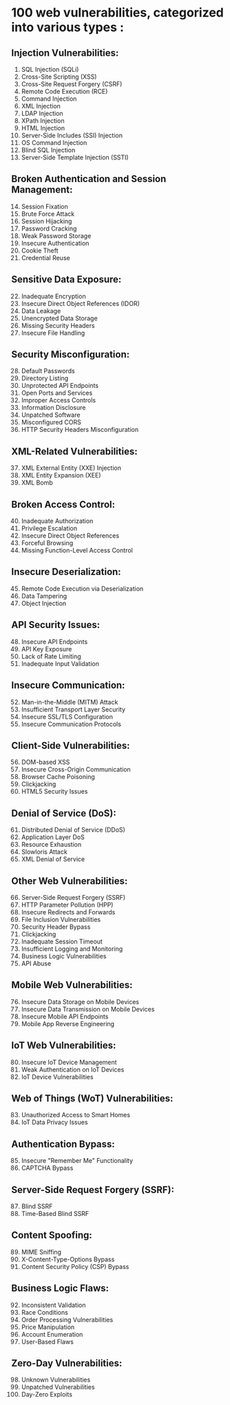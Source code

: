 # 100 web vulnerabilities, categorized into various types :

## Injection Vulnerabilities:
1. SQL Injection (SQLi)
2. Cross-Site Scripting (XSS)
3. Cross-Site Request Forgery (CSRF)
4. Remote Code Execution (RCE)
5. Command Injection
6. XML Injection
7. LDAP Injection
8. XPath Injection
9. HTML Injection
10. Server-Side Includes (SSI) Injection
11. OS Command Injection
12. Blind SQL Injection
13. Server-Side Template Injection (SSTI)

## Broken Authentication and Session Management:
14. Session Fixation
15. Brute Force Attack
16. Session Hijacking
17. Password Cracking
18. Weak Password Storage
19. Insecure Authentication
20. Cookie Theft
21. Credential Reuse

## Sensitive Data Exposure:
22. Inadequate Encryption
23. Insecure Direct Object References (IDOR)
24. Data Leakage
25. Unencrypted Data Storage
26. Missing Security Headers
27. Insecure File Handling

## Security Misconfiguration:
28. Default Passwords
29. Directory Listing
30. Unprotected API Endpoints
31. Open Ports and Services
32. Improper Access Controls
33. Information Disclosure
34. Unpatched Software
35. Misconfigured CORS
36. HTTP Security Headers Misconfiguration

## XML-Related Vulnerabilities:
37. XML External Entity (XXE) Injection
38. XML Entity Expansion (XEE)
39. XML Bomb

## Broken Access Control:
40. Inadequate Authorization
41. Privilege Escalation
42. Insecure Direct Object References
43. Forceful Browsing
44. Missing Function-Level Access Control

## Insecure Deserialization:
45. Remote Code Execution via Deserialization
46. Data Tampering
47. Object Injection

## API Security Issues:
48. Insecure API Endpoints
49. API Key Exposure
50. Lack of Rate Limiting
51. Inadequate Input Validation

## Insecure Communication:
52. Man-in-the-Middle (MITM) Attack
53. Insufficient Transport Layer Security
54. Insecure SSL/TLS Configuration
55. Insecure Communication Protocols

## Client-Side Vulnerabilities:
56. DOM-based XSS
57. Insecure Cross-Origin Communication
58. Browser Cache Poisoning
59. Clickjacking
60. HTML5 Security Issues

## Denial of Service (DoS):
61. Distributed Denial of Service (DDoS)
62. Application Layer DoS
63. Resource Exhaustion
64. Slowloris Attack
65. XML Denial of Service

## Other Web Vulnerabilities:
66. Server-Side Request Forgery (SSRF)
67. HTTP Parameter Pollution (HPP)
68. Insecure Redirects and Forwards
69. File Inclusion Vulnerabilities
70. Security Header Bypass
71. Clickjacking
72. Inadequate Session Timeout
73. Insufficient Logging and Monitoring
74. Business Logic Vulnerabilities
75. API Abuse

## Mobile Web Vulnerabilities:
76. Insecure Data Storage on Mobile Devices
77. Insecure Data Transmission on Mobile Devices
78. Insecure Mobile API Endpoints
79. Mobile App Reverse Engineering

## IoT Web Vulnerabilities:
80. Insecure IoT Device Management
81. Weak Authentication on IoT Devices
82. IoT Device Vulnerabilities

## Web of Things (WoT) Vulnerabilities:
83. Unauthorized Access to Smart Homes
84. IoT Data Privacy Issues

## Authentication Bypass:
85. Insecure "Remember Me" Functionality
86. CAPTCHA Bypass

## Server-Side Request Forgery (SSRF):
87. Blind SSRF
88. Time-Based Blind SSRF

## Content Spoofing:
89. MIME Sniffing
90. X-Content-Type-Options Bypass
91. Content Security Policy (CSP) Bypass

## Business Logic Flaws:
92. Inconsistent Validation
93. Race Conditions
94. Order Processing Vulnerabilities
95. Price Manipulation
96. Account Enumeration
97. User-Based Flaws

## Zero-Day Vulnerabilities:
98. Unknown Vulnerabilities
99. Unpatched Vulnerabilities
100. Day-Zero Exploits
